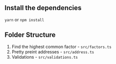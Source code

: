 ## Install the dependencies

`yarn` or `npm install`

## Folder Structure

1. Find the highest common factor - `src/factors.ts`
2. Pretty preint addresses - `src/address.ts`
3. Validations - `src/validations.ts`
